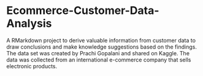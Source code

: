 # Ecommerce-Customer-Data-Analysis

A RMarkdown project to derive valuable information from customer data to draw conclusions and make knowledge suggestions based on the findings.
The data set was created by Prachi Gopalani and shared on Kaggle. The data was collected from an international e-commerce company that sells electronic products.
